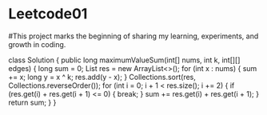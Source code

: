 # Leetcode01
#This project marks the beginning of sharing my learning, experiments, and growth in coding.

class Solution {
    public long maximumValueSum(int[] nums, int k, int[][] edges) {
        long sum = 0;
        List<Long> res = new ArrayList<>();
        for (int x : nums) {
            sum += x;
            long y = x ^ k;
            res.add(y - x);
        }
        Collections.sort(res, Collections.reverseOrder());
        for (int i = 0; i + 1 < res.size(); i += 2) {
            if (res.get(i) + res.get(i + 1) <= 0) {
                break;
            }
            sum += res.get(i) + res.get(i + 1);
        }
        return sum;
    }
}
